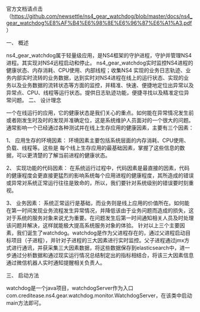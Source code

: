  官方文档请点击
 （https://github.com/newsettle/ns4_gear_watchdog/blob/master/docs/ns4_gear_watchdog%E8%AF%B4%E6%98%8E%E6%96%87%E6%A1%A3.pdf ）
 
一、	概述

 ns4_gear_watchdog属于轻量级应用，是NS4框架的守护进程，守护并管理NS4进程。其实现对NS4远程启动和停止。
 ns4_gear_watchdog实时监控NS4进程的健康状态、内存消耗、CPU使用、内部线程；收集NS4 实现的业务日志轨迹、业务内部实时流转的业务数据，达到实时对NS4进程在线上的运行状态、实现的业务以及业务数据的流转状态等方面的监控，并精准、快速、便捷地定位出异常以及异常点、CPU、线程等运行状态。提供日志轨迹功能，便捷寻找以及精准定位异常问题。
二、	设计理念

一个在线运行的应用，它的健康状态是我们关心的重点。如何能在异常情况发生前或者刚发生时及时的发现并准确定位，这是系统维护人员面对的一个很大的问题。
通常影响一个已经通过各种测试并在线上生存应用的健康因素，主要有三个因素：

1、	应用生存的环境因素：
环境因素主要包括系统层面的内存消耗、CPU使用、负载、线程等。这些是
每个线上生存应用的最基础因素，掌握了这些信息的数据，可以更清楚的了解当前进程的健康状态。

2、	实现功能的代码因素：
在系统运行过程中，代码因素是最直接的因素，代码的健康程度会更直接更猛烈的影响系统每个应用进程的健康程度，其所造成的错误或异常对系统正常运行往往是致命的，所以，我们要针对系统级别的错误要时刻重视。

3、	业务因素：
系统正常运行是基础，而业务则是线上应用的价值所在。如何能在第一时间发现业务流程发生异常情况，并降低该由于业务问题而造成的损失，这对于系统的服务对象来说尤为重要。在问题发生后第一时间通知相关人员及时处理该问题并解决，这样就能极大提高系统服务对象的体验。
针对以上三个主要因素，我们诞生了watchdog。watchdog是作为父进程存在的，通过父进程启动目标项目（子进程），并针对子进程的三大因素进行实时监控。父子进程通过jmx方式进行通讯，并获采集三大因素数据，将这些数据保存到elasticsearch中，进一步通过分析数据和通过现实运行情况总结制定出的指标相结合，将该三大因素信息通过微信机器人实时通知提醒相关负责人。

三、	启动方法

watchdog是一个java项目，watchdogServer作为入口com.creditease.ns4.gear.watchdog.monitor.WatchdogServer，在该类中启动main方法即可。
